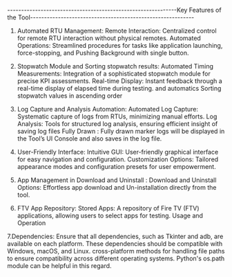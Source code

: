 -------------------------------------------------------------Key Features of the Tool-----------------------------------------------------------

1. Automated RTU Management:
Remote Interaction: Centralized control for remote RTU interaction without physical remotes.
Automated Operations: Streamlined procedures for tasks like application launching, force-stopping, and Pushing Background with single button.

2. Stopwatch Module and Sorting stopwatch results:
Automated Timing Measurements: Integration of a sophisticated stopwatch module for precise KPI assessments.
Real-time Display: Instant feedback through a real-time display of elapsed time during testing. and automatics Sorting stopwatch values in ascending order

3. Log Capture and Analysis Automation:
Automated Log Capture: Systematic capture of logs from RTUs, minimizing manual efforts.
Log Analysis: Tools for structured log analysis, ensuring efficient insight of saving log files
Fully Drawn : Fully drawn marker logs will be displayed in the Tool’s UI Console and also saves in the log file.

4. User-Friendly Interface:
Intuitive GUI: User-friendly graphical interface for easy navigation and configuration.
Customization Options: Tailored appearance modes and configuration presets for user empowerment.

5. App Management in Download and Uninstall :
Download and Uninstall Options: Effortless app download and Un-installation directly from the tool.

6. FTV App Repository:
Stored Apps: A repository of Fire TV (FTV) applications, allowing users to select apps for testing.
Usage and Operation

7.Dependencies:
Ensure that all dependencies, such as Tkinter and adb, are available on each platform. These dependencies should be compatible with Windows, macOS, and Linux. cross-platform methods for handling file paths to ensure compatibility across different operating systems. Python's os.path module can be helpful in this regard.
